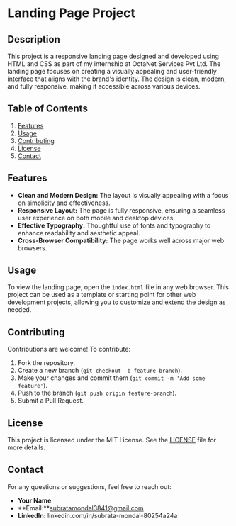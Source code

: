# Landing Page Project

## Description

This project is a responsive landing page designed and developed using HTML and CSS as part of my internship at OctaNet Services Pvt Ltd. The landing page focuses on creating a visually appealing and user-friendly interface that aligns with the brand's identity. The design is clean, modern, and fully responsive, making it accessible across various devices.

## Table of Contents

1. [Features](#features)
2. [Usage](#usage)
5. [Contributing](#contributing)
6. [License](#license)
7. [Contact](#contact)

## Features

- **Clean and Modern Design:** The layout is visually appealing with a focus on simplicity and effectiveness.
- **Responsive Layout:** The page is fully responsive, ensuring a seamless user experience on both mobile and desktop devices.
- **Effective Typography:** Thoughtful use of fonts and typography to enhance readability and aesthetic appeal.
- **Cross-Browser Compatibility:** The page works well across major web browsers.



## Usage

To view the landing page, open the `index.html` file in any web browser. This project can be used as a template or starting point for other web development projects, allowing you to customize and extend the design as needed.


## Contributing

Contributions are welcome! To contribute:

1. Fork the repository.
2. Create a new branch (`git checkout -b feature-branch`).
3. Make your changes and commit them (`git commit -m 'Add some feature'`).
4. Push to the branch (`git push origin feature-branch`).
5. Submit a Pull Request.

## License

This project is licensed under the MIT License. See the [LICENSE](LICENSE) file for more details.

## Contact

For any questions or suggestions, feel free to reach out:

- **Your Name**
- **Email:**subratamondal3841@gmail.com
- **LinkedIn:** linkedin.com/in/subrata-mondal-80254a24a
